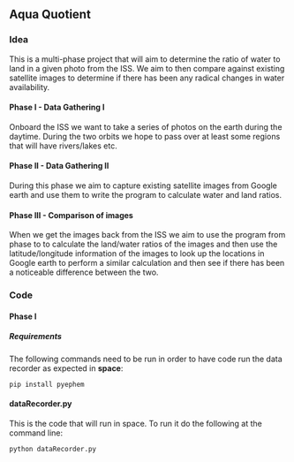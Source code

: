 ## Aqua Quotient

### Idea

This is a multi-phase project that will aim to determine the ratio of water to land in a given photo from the ISS. We aim to then compare against existing satellite images to determine if there has been any radical changes in water availability.

#### Phase I - Data Gathering I

Onboard the ISS we want to take a series of photos on the earth during the daytime. During the two orbits we hope to pass over at least some regions that will have rivers/lakes etc.

#### Phase II - Data Gathering II

During this phase we aim to capture existing satellite images from Google earth and use them to write the program to calculate water and land ratios.

#### Phase III - Comparison of images

When we get the images back from the ISS we aim to use the program from phase to to calculate the land/water ratios of the images and then use the latitude/longitude information of the images to look up the locations in Google earth to perform a similar calculation and then see if there has been a noticeable difference between the two.

### Code

#### Phase I

##### Requirements

The following commands need to be run in order to have code run the data recorder as expected in **space**:

`pip install pyephem`

#### dataRecorder.py

This is the code that will run in space. To run it do the following at the command line:

`python dataRecorder.py`

